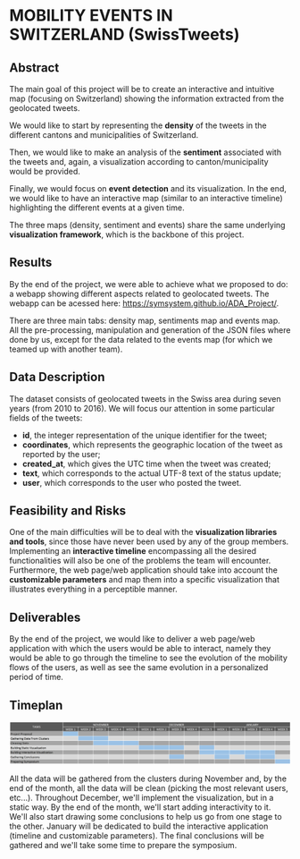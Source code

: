 # MOBILITY EVENTS IN SWITZERLAND (SwissTweets)

## Abstract
The main goal of this project will be to create an interactive and intuitive map (focusing on Switzerland) showing the information extracted from the geolocated tweets.

We would like to start by representing the **density** of the tweets in the different cantons and municipalities of Switzerland.

Then, we would like to make an analysis of the **sentiment** associated with the tweets and, again, a visualization according to canton/municipality would be provided.

Finally, we would focus on **event detection** and its visualization. In the end, we would like to have an interactive map (similar to an interactive timeline) highlighting the different events at a given time.

The three maps (density, sentiment and events) share the same underlying **visualization framework**, which is the backbone of this project.


## Results
By the end of the project, we were able to achieve what we proposed to do: a webapp showing different aspects related to geolocated tweets. The webapp can be acessed here: https://symsystem.github.io/ADA_Project/.

There are three main tabs: density map, sentiments map and events map. All the pre-processing, manipulation and generation of the JSON files where done by us, except for the data related to the events map (for which we teamed up with another team).


## Data Description
The dataset consists of geolocated tweets in the Swiss area during seven years (from 2010 to 2016).
We will focus our attention in some particular fields of the tweets:
- **id**, the integer representation of the unique identifier for the tweet;
- **coordinates**, which represents the geographic location of the tweet as reported by the user;
- **created_at**, which gives the UTC time when the tweet was created;
- **text**, which corresponds to the actual UTF-8 text of the status update;
- **user**, which corresponds to the user who posted the tweet.


## Feasibility and Risks
One of the main difficulties will be to deal with the **visualization libraries and tools**, since those have never been used by any of the group members.
Implementing an **interactive timeline** encompassing all the desired functionalities will also be one of the problems the team will encounter.
Furthermore, the web page/web application should take into account the **customizable parameters** and map them into a specific visualization that illustrates everything in a perceptible manner.


## Deliverables
By the end of the project, we would like to deliver a web page/web application with which the users would be able to interact, namely they would be able to go through the timeline to see the evolution of the mobility flows of the users, as well as see the same evolution in a personalized period of time.


## Timeplan

![alt text](https://github.com/Symsystem/ADA_Project/raw/master/images/gantt_chart.png)

All the data will be gathered from the clusters during November and, by the end of the month, all the data will be clean (picking the most relevant users, etc...).
Throughout December, we'll implement the visualization, but in a static way. By the end of the month, we'll start adding interactivity to it. We'll also start drawing some conclusions to help us go from one stage to the other.
January will be dedicated to build the interactive application (timeline and customizable parameters). The final conclusions will be gathered and we'll take some time to prepare the symposium.
